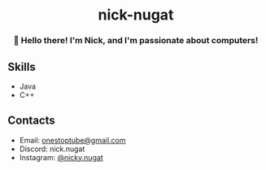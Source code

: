 <h1 align="center"> nick-nugat
<h3 align="center">👋 Hello there! I'm Nick, and I'm passionate about computers!</h3>


## Skills
- Java
- C++


## Contacts
- Email: onestoptube@gmail.com
- Discord: nick.nugat
- Instagram: [@nicky.nugat](instagram.com/nicky.nugat)
  




